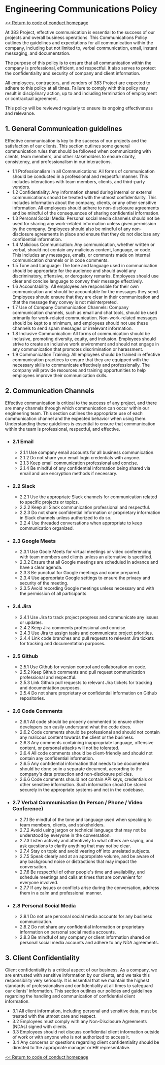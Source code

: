# Engineering Communications Policy

[<< Return to code of conduct homepage](https://github.com/383Project/engineering-code-of-conduct)

At 383 Project, effective communication is essential to the success of our projects and overall business operations. This Communications Policy outlines the guidelines and expectations for all communication within the company, including but not limited to, verbal communication, email, instant messaging, and documentation.

The purpose of this policy is to ensure that all communication within the company is professional, efficient, and respectful. It also serves to protect the confidentiality and security of company and client information.

All employees, contractors, and vendors of 383 Project are expected to adhere to this policy at all times. Failure to comply with this policy may result in disciplinary action, up to and including termination of employment or contractual agreement.

This policy will be reviewed regularly to ensure its ongoing effectiveness and relevance.

## 1. General Communication guidelines
Effective communication is key to the success of our projects and the satisfaction of our clients. This section outlines some general communication rules that should be followed when communicating with clients, team members, and other stakeholders to ensure clarity, consistency, and professionalism in our interactions.

   - 1.1 Professionalism in all Communications: All forms of communication should be conducted in a professional and respectful manner. This includes interactions with team members, clients, and third-party vendors.
   - 1.2 Confidentiality: Any information shared during internal or external communications should be treated with the utmost confidentiality. This includes information about the company, clients, or any other sensitive information. All employees should adhere to non-disclosure agreements and be mindful of the consequences of sharing confidential information.
   - 1.3 Personal Social Media: Personal social media channels should not be used for sharing any work-related information unless given permission by the company. Employees should also be mindful of any non-disclosure agreements in place and ensure that they do not disclose any confidential information.
   - 1.4 Malicious Communication: Any communication, whether written or verbal, should not contain any malicious content, language, or code. This includes any messages, emails, or comments made on internal communication channels or in code comments.
   - 1.5 Tone and Language: The tone and language used in communication should be appropriate for the audience and should avoid any discriminatory, offensive, or derogatory remarks. Employees should use clear and concise language to convey their message effectively.
   - 1.6 Accountability: All employees are responsible for their own communication and should be accountable for the messages they send. Employees should ensure that they are clear in their communication and that the message they convey is not misinterpreted.
   - 1.7 Use of Company Communication Channels: Company communication channels, such as email and chat tools, should be used primarily for work-related communication. Non-work-related messages should be kept to a minimum, and employees should not use these channels to send spam messages or irrelevant information.
   - 1.8 Inclusive Communication: All forms of communication should be inclusive, promoting diversity, equity, and inclusion. Employees should strive to create an inclusive work environment and should not engage in any communication that promotes discrimination or harassment.
   - 1.9 Communication Training: All employees should be trained in effective communication practices to ensure that they are equipped with the necessary skills to communicate effectively and professionally. The company will provide resources and training opportunities to help employees improve their communication skills.

## 2. Communication Channels
Effective communication is critical to the success of any project, and there are many channels through which communication can occur within our engineering team. This section outlines the appropriate use of each communication channel and the expected behavior when using them. Understanding these guidelines is essential to ensure that communication within the team is professional, respectful, and effective.

   - ### 2.1 Email
      - 2.1.1 Use company email accounts for all business communication.
      - 2.1.2 Do not share your email login credentials with anyone.
      - 2.1.3 Keep email communication professional and concise.
      - 2.1.4 Be mindful of any confidential information being shared via email and use encryption methods if necessary.  

   - ### 2.2 Slack
      - 2.2.1 Use the appropriate Slack channels for communication related to specific projects or topics.
      - 2.2.2 Keep all Slack communication professional and respectful.
      - 2.2.3 Do not share confidential information or proprietary information in Slack channels unless authorized to do so.
      - 2.2.4 Use threaded conversations when appropriate to keep communication organized.

   - ### 2.3 Google Meets
      -  2.3.1 Use Goole Meets for virtual meetings or video conferencing with team members and clients unless an alternative is specified.
      -  2.3.2 Ensure that all Google meetings are scheduled in advance and have a clear agenda.
      -  2.3.3 Be punctual for Google meetings and come prepared.
      -  2.3.4 Use appropriate Google settings to ensure the privacy and security of the meeting.
      -  2.3.5 Avoid recording Google meetings unless necessary and with the permission of all participants.

   - ### 2.4 Jira
      -  2.4.1 Use Jira to track project progress and communicate any issues or updates.
      -  2.4.2 Keep Jira comments professional and concise.
      -  2.4.3 Use Jira to assign tasks and communicate project priorities.
      -  2.4.4 Link code branches and pull requests to relevant Jira tickets for tracking and documentation purposes.

   - ### 2.5 Github
      -  2.5.1 Use Github for version control and collaboration on code.
      -  2.5.2 Keep Github comments and pull request communication professional and respectful.
      -  2.5.3 Link Github pull requests to relevant Jira tickets for tracking and documentation purposes.
      -  2.5.4 Do not share proprietary or confidential information on Github repositories.
      
  - ### 2.6 Code Comments
      -  2.6.1 All code should be properly commented to ensure other developers can easily understand what the code does.
      -  2.6.2 Code comments should be professional and should not contain any malicous content towards the client or the business.
      -  2.6.3 Any comments containing inappropriate language, offensive content, or personal attacks will not be tolerated.
      -  2.6.4 All code comments should be client-friendly and should not contain any confidential information.
      -  2.6.5 Any confidential information that needs to be documented should be done so in a separate document, according to the company's data protection and non-disclosure policies.
      -  2.6.6 Code comments should not contain API keys, credentials or other sensitive information. Such information should be stored securely in the appropriate systems and not in the codebase.
      
   - ### 2.7 Verbal Communication (In Person / Phone / Video Conference)
      -  2.7.1 Be mindful of the tone and language used when speaking to team members, clients, and stakeholders.
      -  2.7.2 Avoid using jargon or technical language that may not be understood by everyone in the conversation.
      -  2.7.3 Listen actively and attentively to what others are saying, and ask questions to clarify anything that may not be clear.
      -  2.7.4 Stay on topic and avoid veering off into unrelated subjects.
      -  2.7.5 Speak clearly and at an appropriate volume, and be aware of any background noise or distractions that may impact the conversation.
      -  2.7.6 Be respectful of other people's time and availability, and schedule meetings and calls at times that are convenient for everyone involved.
      -  2.7.7 If any issues or conflicts arise during the conversation, address them in a calm and professional manner.

   - ### 2.8 Personal Social Media
      -  2.8.1 Do not use personal social media accounts for any business communication.
      -  2.8.2 Do not share any confidential information or proprietary information on personal social media accounts.
      -  2.8.3 Be mindful of any company or client information shared on personal social media accounts and adhere to any NDA agreements.
 
## 3. Client Confidentiality
Client confidentiality is a critical aspect of our business. As a company, we are entrusted with sensitive information by our clients, and we take this responsibility very seriously. It is essential that we maintain the highest standards of professionalism and confidentiality at all times to safeguard our clients' information. This section outlines our policies and guidelines regarding the handling and communication of confidential client information.

   - 3.1 All client information, including personal and sensitive data, must be treated with the utmost care and respect.
   - 3.2 Employees must comply with any Non-Disclosure Agreements (NDAs) signed with clients.
   - 3.3 Employees should not discuss confidential client information outside of work or with anyone who is not authorized to access it.
   - 3.4 Any concerns or questions regarding client confidentiality should be directed to the appropriate manager or HR representative.

[<< Return to code of conduct homepage](https://github.com/383Project/engineering-code-of-conduct)
